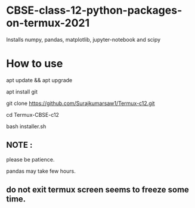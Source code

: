 # CBSE-class-12-python-packages-on-termux-2021
Installs numpy, pandas, matplotlib, jupyter-notebook and scipy

# How to use
apt update && apt upgrade

apt install git

git clone https://github.com/Surajkumarsaw1/Termux-c12.git

cd Termux-CBSE-c12

bash installer.sh

## NOTE :
please be patience.

pandas may take few hours.

## do not exit termux screen seems to freeze some time.
